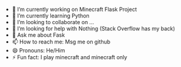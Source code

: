 - 🔭 I’m currently working on Minecraft Flask Project
- 🌱 I’m currently learning Python
- 👯 I’m looking to collaborate on ...
- 🤔 I’m looking for help with Nothing (Stack Overflow has my back)
- 💬 Ask me about Fask  
- 📫 How to reach me: Msg me on github
- 😄 Pronouns: He/Him
- ⚡ Fun fact: I play minecraft and minecraft only
